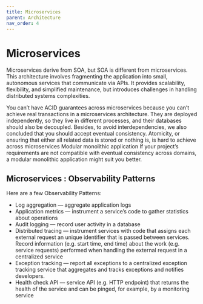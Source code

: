 ```yaml
---
title: Microservices
parent: Architecture
nav_order: 4
---
```


# Microservices
Microservices derive from SOA, but SOA is different from microservices.
This architecture involves fragmenting the application into small, autonomous services that communicate 
via APIs. It provides scalability, flexibility, and simplified maintenance, but introduces challenges in 
handling distributed systems complexities.

You can’t have ACID guarantees across microservices because you can’t achieve real transactions in a microservices architecture. They are deployed independently, so they live in different processes, and their databases should also be decoupled. Besides, to avoid interdependencies, we also concluded that you should accept eventual 
consistency.
Atomicity, or ensuring that either all related data is stored or nothing is, is hard to achieve across microservices
Modular monolithic application
If your project’s requirements are not compatible with eventual consistency across domains, a modular monolithic application might suit you better.
## Microservices : Observability Patterns
Here are a few Observability Patterns:

* Log aggregation — aggregate application logs
* Application metrics — instrument a service’s code to gather statistics about operations
* Audit logging — record user activity in a database
* Distributed tracing — instrument services with code that assigns each external request an unique identifier that is passed between services. Record information (e.g. start time, end time) about the work (e.g. service requests) performed when handling the external request in a centralized service
* Exception tracking — report all exceptions to a centralized exception tracking service that aggregates and tracks exceptions and notifies developers.
* Health check API — service API (e.g. HTTP endpoint) that returns the health of the service and can be pinged, for example, by a monitoring service